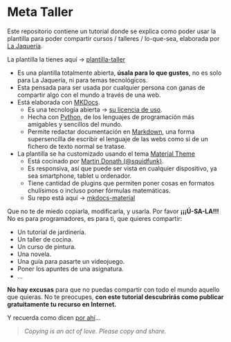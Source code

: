 # Meta Taller

Este repositorio contiene un tutorial donde se explica como poder usar la plantilla para poder compartir cursos / talleres / lo-que-sea, elaborada por [La Jaquería](lajaqueria.org).

La plantilla la tienes aquí -> [plantilla-taller](https://github.com/LaJaqueria/plantilla-taller)

* Es una plantilla totalmente abierta, **úsala para lo que gustes**, no es solo para La Jaquería, ni para temas tecnológicos.
* Esta pensada para ser usada por cualquier persona con ganas de compartir algo con el mundo a través de una web.
* Está elaborada con [MKDocs](https://www.mkdocs.org/).
    * Es una tecnología abierta -> [su licencia de uso](https://www.mkdocs.org/about/license/).
    * Hecha con [Python](https://www.python.org/), de los lenguajes de programación más amigables y sencillos del mundo.
    * Permite redactar documentación en [Markdown](https://markdown.es/), una forma supersencilla de escribir el lenguaje de las webs como si de un fichero de texto normal se tratase.
* La plantilla se ha customizado usando el tema [Material Theme](https://squidfunk.github.io/mkdocs-material/)
    * Está cocinado por [Martin Donath (@squidfunk)](https://github.com/squidfunk).
    * Es responsiva, así que puede ser vista en cualquier dispositivo, ya sea smartphone, tablet u ordenador.
    * Tiene cantidad de plugins que permiten poner cosas en formatos chulísimos o incluso poner fórmulas matemáticas.
    * Su repo está aquí -> [mkdocs-material](https://github.com/squidfunk/mkdocs-material)

Que no te de miedo copiarla, modificarla, y usarla. Por favor **¡¡¡Ú-SA-LA!!!** No es para programadores, es para ti, que quieres compartir:

* Un tutorial de jardinería.
* Un taller de cocina.
* Un curso de pintura.
* Una novela.
* Una guía para pasarte un videojuego.
* Poner los apuntes de una asignatura.
* ...

**No hay excusas** para que no puedas compartir con todo el mundo aquello que quieras. No te preocupes, **con este tutorial descubrirás como publicar gratuitamente tu recurso en Internet.**

Y recuerda como dicen [por ahí](http://copyheart.org/)...

> *Copying is an act of love. Please copy and share.*
